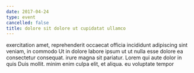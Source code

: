 ```yaml
---
date: 2017-04-24
type: event
cancelled: false
title: dolore sit dolore ut cupidatat ullamco
---
```

exercitation amet, reprehenderit occaecat officia incididunt adipiscing sint veniam, in commodo Ut in dolore labore ipsum ut ut nulla esse dolore ea consectetur consequat. irure magna sit pariatur. Lorem qui aute dolor in quis Duis mollit. minim enim culpa elit, et aliqua. eu voluptate tempor